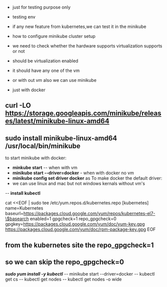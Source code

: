 - just for testing purpose only
- testing env
- if any new feature from kubernetes,we can test it in the minikube
- how to configure minikube cluster setup
- we need to check whether the hardware supports virtualization supports or not 
- should be virtualization enabled

- it should have any one of the vm
- or with out vm also we can use minikube
- just with docker

## curl -LO https://storage.googleapis.com/minikube/releases/latest/minikube-linux-amd64
## sudo install minikube-linux-amd64 /usr/local/bin/minikube


to start minikube with docker:
  - **minkube start** -- when with vm
  - **minikube start --driver=docker** - when with docker no vm
  - **minikube config set driver docker** as To make docker the default driver:
  - we can use linux and mac but not windows kernals without vm's

--
**install kubectl**

cat <<EOF | sudo tee /etc/yum.repos.d/kubernetes.repo
[kubernetes]
name=Kubernetes
baseurl=https://packages.cloud.google.com/yum/repos/kubernetes-el7-\$basearch
enabled=1
gpgcheck=1
repo_gpgcheck=0
gpgkey=https://packages.cloud.google.com/yum/doc/yum-key.gpg https://packages.cloud.google.com/yum/doc/rpm-package-key.gpg
EOF

## from the kubernetes site the repo_gpgcheck=1
## so we can skip the repo_gpgcheck=0
***sudo yum install -y kubectl***
-- minikube start --driver=docker
-- kubectl get cs
-- kubectl get nodes
-- kubectl get nodes -o wide
